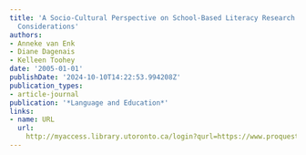 ```yaml
---
title: 'A Socio-Cultural Perspective on School-Based Literacy Research: Some Emerging
  Considerations'
authors:
- Anneke van Enk
- Diane Dagenais
- Kelleen Toohey
date: '2005-01-01'
publishDate: '2024-10-10T14:22:53.994208Z'
publication_types:
- article-journal
publication: '*Language and Education*'
links:
- name: URL
  url: 
    http://myaccess.library.utoronto.ca/login?qurl=https://www.proquest.com/docview/62077760?accountid=14771&bdid=38382&_bd=BJBb5ob89%2F4mVrtyOKCkgWR0nuU%3D
---
```

